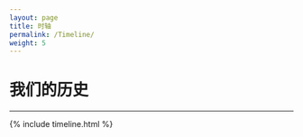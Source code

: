 ```yaml
---
layout: page
title: 时轴
permalink: /Timeline/
weight: 5
---
```


# 我们的历史

---

{% include timeline.html %}